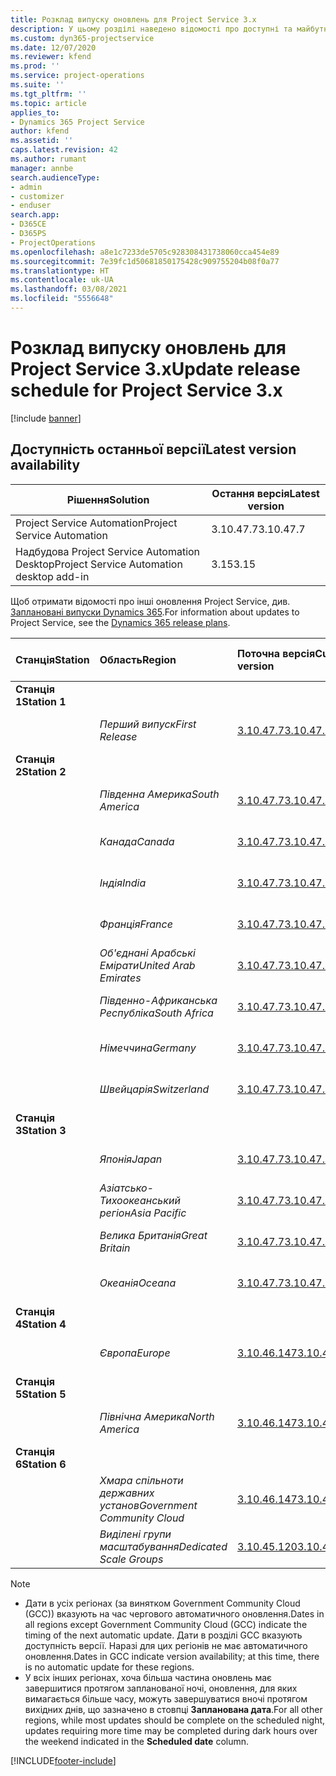 ```yaml
---
title: Розклад випуску оновлень для Project Service 3.x
description: У цьому розділі наведено відомості про доступні та майбутні випуски Dynamics 365 Project Service Automation.
ms.custom: dyn365-projectservice
ms.date: 12/07/2020
ms.reviewer: kfend
ms.prod: ''
ms.service: project-operations
ms.suite: ''
ms.tgt_pltfrm: ''
ms.topic: article
applies_to:
- Dynamics 365 Project Service
author: kfend
ms.assetid: ''
caps.latest.revision: 42
ms.author: rumant
manager: annbe
search.audienceType:
- admin
- customizer
- enduser
search.app:
- D365CE
- D365PS
- ProjectOperations
ms.openlocfilehash: a8e1c7233de5705c928308431738060cca454e89
ms.sourcegitcommit: 7e39fc1d50681850175428c909755204b08f0a77
ms.translationtype: HT
ms.contentlocale: uk-UA
ms.lasthandoff: 03/08/2021
ms.locfileid: "5556648"
---
```

# <a name="update-release-schedule-for-project-service-3x"></a><span data-ttu-id="c8119-103">Розклад випуску оновлень для Project Service 3.x</span><span class="sxs-lookup"><span data-stu-id="c8119-103">Update release schedule for Project Service 3.x</span></span>

[!include [banner](../includes/psa-now-project-operations.md)]

## <a name="latest-version-availability"></a><span data-ttu-id="c8119-104">Доступність останньої версії</span><span class="sxs-lookup"><span data-stu-id="c8119-104">Latest version availability</span></span>

| <span data-ttu-id="c8119-105">Рішення</span><span class="sxs-lookup"><span data-stu-id="c8119-105">Solution</span></span>  | <span data-ttu-id="c8119-106">Остання версія</span><span class="sxs-lookup"><span data-stu-id="c8119-106">Latest version</span></span> |
|-------|----|
| <span data-ttu-id="c8119-107">Project Service Automation</span><span class="sxs-lookup"><span data-stu-id="c8119-107">Project Service Automation</span></span>    | <span data-ttu-id="c8119-108">3.10.47.7</span><span class="sxs-lookup"><span data-stu-id="c8119-108">3.10.47.7</span></span> |
| <span data-ttu-id="c8119-109">Надбудова Project Service Automation Desktop</span><span class="sxs-lookup"><span data-stu-id="c8119-109">Project Service Automation desktop add-in</span></span>                | <span data-ttu-id="c8119-110">3.15</span><span class="sxs-lookup"><span data-stu-id="c8119-110">3.15</span></span>          |

<span data-ttu-id="c8119-111">Щоб отримати відомості про інші оновлення Project Service, див. [Заплановані випуски Dynamics 365](https://docs.microsoft.com/dynamics365/release-plans/).</span><span class="sxs-lookup"><span data-stu-id="c8119-111">For information about updates to Project Service, see the [Dynamics 365 release plans](https://docs.microsoft.com/dynamics365/release-plans/).</span></span> 

| <span data-ttu-id="c8119-112">Станція</span><span class="sxs-lookup"><span data-stu-id="c8119-112">Station</span></span>  | <span data-ttu-id="c8119-113">Область</span><span class="sxs-lookup"><span data-stu-id="c8119-113">Region</span></span> | <span data-ttu-id="c8119-114">Поточна версія</span><span class="sxs-lookup"><span data-stu-id="c8119-114">Current version</span></span> | <span data-ttu-id="c8119-115">Наступна версія</span><span class="sxs-lookup"><span data-stu-id="c8119-115">Next version</span></span> |  <span data-ttu-id="c8119-116">Запланована дата</span><span class="sxs-lookup"><span data-stu-id="c8119-116">Scheduled date</span></span>
| :---   | :---   | :---   | :---   |:---   |         
|<span data-ttu-id="c8119-117"><strong>Станція 1</strong></span><span class="sxs-lookup"><span data-stu-id="c8119-117"><strong>Station 1</strong></span></span> | |  |  | |
| | <span data-ttu-id="c8119-118"><i>Перший випуск</i></span><span class="sxs-lookup"><span data-stu-id="c8119-118"><i>First Release</i></span></span> | [<span data-ttu-id="c8119-119">3.10.47.7</span><span class="sxs-lookup"><span data-stu-id="c8119-119">3.10.47.7</span></span>](whats-new-ur-29.md) | <span data-ttu-id="c8119-120">Має бути визначено</span><span class="sxs-lookup"><span data-stu-id="c8119-120">TBD</span></span> | <span data-ttu-id="c8119-121">2 квітня 2021</span><span class="sxs-lookup"><span data-stu-id="c8119-121">April 2, 2021</span></span>
|<span data-ttu-id="c8119-122"><strong>Станція 2</strong></span><span class="sxs-lookup"><span data-stu-id="c8119-122"><strong>Station 2</strong></span></span> | |  |  | |
| | <span data-ttu-id="c8119-123"><i>Південна Америка</i></span><span class="sxs-lookup"><span data-stu-id="c8119-123"><i>South America</i></span></span> | [<span data-ttu-id="c8119-124">3.10.47.7</span><span class="sxs-lookup"><span data-stu-id="c8119-124">3.10.47.7</span></span>](whats-new-ur-29.md) | <span data-ttu-id="c8119-125">Має бути визначено</span><span class="sxs-lookup"><span data-stu-id="c8119-125">TBD</span></span> | <span data-ttu-id="c8119-126">2 квітня 2021</span><span class="sxs-lookup"><span data-stu-id="c8119-126">April 2, 2021</span></span>
| | <span data-ttu-id="c8119-127"><i>Канада</i></span><span class="sxs-lookup"><span data-stu-id="c8119-127"><i>Canada</i></span></span> | [<span data-ttu-id="c8119-128">3.10.47.7</span><span class="sxs-lookup"><span data-stu-id="c8119-128">3.10.47.7</span></span>](whats-new-ur-29.md) | <span data-ttu-id="c8119-129">Має бути визначено</span><span class="sxs-lookup"><span data-stu-id="c8119-129">TBD</span></span> | <span data-ttu-id="c8119-130">2 квітня 2021</span><span class="sxs-lookup"><span data-stu-id="c8119-130">April 2, 2021</span></span>
| | <span data-ttu-id="c8119-131"><i>Індія</i></span><span class="sxs-lookup"><span data-stu-id="c8119-131"><i>India</i></span></span> | [<span data-ttu-id="c8119-132">3.10.47.7</span><span class="sxs-lookup"><span data-stu-id="c8119-132">3.10.47.7</span></span>](whats-new-ur-29.md) | <span data-ttu-id="c8119-133">Має бути визначено</span><span class="sxs-lookup"><span data-stu-id="c8119-133">TBD</span></span> | <span data-ttu-id="c8119-134">2 квітня 2021</span><span class="sxs-lookup"><span data-stu-id="c8119-134">April 2, 2021</span></span>
| | <span data-ttu-id="c8119-135"><i>Франція</i></span><span class="sxs-lookup"><span data-stu-id="c8119-135"><i>France</i></span></span> | [<span data-ttu-id="c8119-136">3.10.47.7</span><span class="sxs-lookup"><span data-stu-id="c8119-136">3.10.47.7</span></span>](whats-new-ur-29.md) | <span data-ttu-id="c8119-137">Має бути визначено</span><span class="sxs-lookup"><span data-stu-id="c8119-137">TBD</span></span> | <span data-ttu-id="c8119-138">2 квітня 2021</span><span class="sxs-lookup"><span data-stu-id="c8119-138">April 2, 2021</span></span>
| | <span data-ttu-id="c8119-139"><i>Об'єднані Арабські Емірати</i></span><span class="sxs-lookup"><span data-stu-id="c8119-139"><i>United Arab Emirates</i></span></span> | [<span data-ttu-id="c8119-140">3.10.47.7</span><span class="sxs-lookup"><span data-stu-id="c8119-140">3.10.47.7</span></span>](whats-new-ur-29.md) | <span data-ttu-id="c8119-141">Має бути визначено</span><span class="sxs-lookup"><span data-stu-id="c8119-141">TBD</span></span> | <span data-ttu-id="c8119-142">2 квітня 2021</span><span class="sxs-lookup"><span data-stu-id="c8119-142">April 2, 2021</span></span>
| | <span data-ttu-id="c8119-143"><i>Південно-Африканська Республіка</i></span><span class="sxs-lookup"><span data-stu-id="c8119-143"><i>South Africa</i></span></span> | [<span data-ttu-id="c8119-144">3.10.47.7</span><span class="sxs-lookup"><span data-stu-id="c8119-144">3.10.47.7</span></span>](whats-new-ur-29.md) | <span data-ttu-id="c8119-145">Має бути визначено</span><span class="sxs-lookup"><span data-stu-id="c8119-145">TBD</span></span> | <span data-ttu-id="c8119-146">2 квітня 2021</span><span class="sxs-lookup"><span data-stu-id="c8119-146">April 2, 2021</span></span>
| | <span data-ttu-id="c8119-147"><i>Німеччина</i></span><span class="sxs-lookup"><span data-stu-id="c8119-147"><i>Germany</i></span></span> | [<span data-ttu-id="c8119-148">3.10.47.7</span><span class="sxs-lookup"><span data-stu-id="c8119-148">3.10.47.7</span></span>](whats-new-ur-29.md) | <span data-ttu-id="c8119-149">Має бути визначено</span><span class="sxs-lookup"><span data-stu-id="c8119-149">TBD</span></span> | <span data-ttu-id="c8119-150">2 квітня 2021</span><span class="sxs-lookup"><span data-stu-id="c8119-150">April 2, 2021</span></span>
| | <span data-ttu-id="c8119-151"><i>Швейцарія</i></span><span class="sxs-lookup"><span data-stu-id="c8119-151"><i>Switzerland</i></span></span> | [<span data-ttu-id="c8119-152">3.10.47.7</span><span class="sxs-lookup"><span data-stu-id="c8119-152">3.10.47.7</span></span>](whats-new-ur-29.md) | <span data-ttu-id="c8119-153">Має бути визначено</span><span class="sxs-lookup"><span data-stu-id="c8119-153">TBD</span></span> | <span data-ttu-id="c8119-154">2 квітня 2021</span><span class="sxs-lookup"><span data-stu-id="c8119-154">April 2, 2021</span></span>
|<span data-ttu-id="c8119-155"><strong>Станція 3</strong></span><span class="sxs-lookup"><span data-stu-id="c8119-155"><strong>Station 3</strong></span></span> | |  |  | |
| | <span data-ttu-id="c8119-156"><i>Японія</i></span><span class="sxs-lookup"><span data-stu-id="c8119-156"><i>Japan</i></span></span> | [<span data-ttu-id="c8119-157">3.10.47.7</span><span class="sxs-lookup"><span data-stu-id="c8119-157">3.10.47.7</span></span>](whats-new-ur-29.md) | <span data-ttu-id="c8119-158">Має бути визначено</span><span class="sxs-lookup"><span data-stu-id="c8119-158">TBD</span></span> | <span data-ttu-id="c8119-159">9 квітня 2021</span><span class="sxs-lookup"><span data-stu-id="c8119-159">April 9, 2021</span></span>
| | <span data-ttu-id="c8119-160"><i>Азіатсько-Тихоокеанський регіон</i></span><span class="sxs-lookup"><span data-stu-id="c8119-160"><i>Asia Pacific</i></span></span> | [<span data-ttu-id="c8119-161">3.10.47.7</span><span class="sxs-lookup"><span data-stu-id="c8119-161">3.10.47.7</span></span>](whats-new-ur-29.md) | <span data-ttu-id="c8119-162">Має бути визначено</span><span class="sxs-lookup"><span data-stu-id="c8119-162">TBD</span></span> | <span data-ttu-id="c8119-163">9 квітня 2021</span><span class="sxs-lookup"><span data-stu-id="c8119-163">April 9, 2021</span></span>
| | <span data-ttu-id="c8119-164"><i>Велика Британія</i></span><span class="sxs-lookup"><span data-stu-id="c8119-164"><i>Great Britain</i></span></span> | [<span data-ttu-id="c8119-165">3.10.47.7</span><span class="sxs-lookup"><span data-stu-id="c8119-165">3.10.47.7</span></span>](whats-new-ur-29.md) | <span data-ttu-id="c8119-166">Має бути визначено</span><span class="sxs-lookup"><span data-stu-id="c8119-166">TBD</span></span> | <span data-ttu-id="c8119-167">9 квітня 2021</span><span class="sxs-lookup"><span data-stu-id="c8119-167">April 9, 2021</span></span>
| | <span data-ttu-id="c8119-168"><i>Океанія</i></span><span class="sxs-lookup"><span data-stu-id="c8119-168"><i>Oceana</i></span></span> | [<span data-ttu-id="c8119-169">3.10.47.7</span><span class="sxs-lookup"><span data-stu-id="c8119-169">3.10.47.7</span></span>](whats-new-ur-29.md) | <span data-ttu-id="c8119-170">Має бути визначено</span><span class="sxs-lookup"><span data-stu-id="c8119-170">TBD</span></span> | <span data-ttu-id="c8119-171">9 квітня 2021</span><span class="sxs-lookup"><span data-stu-id="c8119-171">April 9, 2021</span></span>
|<span data-ttu-id="c8119-172"><strong>Станція 4</strong></span><span class="sxs-lookup"><span data-stu-id="c8119-172"><strong>Station 4</strong></span></span> | |  |  | |
| | <span data-ttu-id="c8119-173"><i>Європа</i></span><span class="sxs-lookup"><span data-stu-id="c8119-173"><i>Europe</i></span></span> | [<span data-ttu-id="c8119-174">3.10.46.147</span><span class="sxs-lookup"><span data-stu-id="c8119-174">3.10.46.147</span></span>](whats-new-ur-28-6.md) | [<span data-ttu-id="c8119-175">3.10.47.7</span><span class="sxs-lookup"><span data-stu-id="c8119-175">3.10.47.7</span></span>](whats-new-ur-29.md) | <span data-ttu-id="c8119-176">12 березня 2021</span><span class="sxs-lookup"><span data-stu-id="c8119-176">March 12, 2021</span></span>
|<span data-ttu-id="c8119-177"><strong>Станція 5</strong></span><span class="sxs-lookup"><span data-stu-id="c8119-177"><strong>Station 5</strong></span></span> | |  |  | |
| | <span data-ttu-id="c8119-178"><i>Північна Америка</i></span><span class="sxs-lookup"><span data-stu-id="c8119-178"><i>North America</i></span></span> | [<span data-ttu-id="c8119-179">3.10.46.147</span><span class="sxs-lookup"><span data-stu-id="c8119-179">3.10.46.147</span></span>](whats-new-ur-28-6.md) | [<span data-ttu-id="c8119-180">3.10.47.7</span><span class="sxs-lookup"><span data-stu-id="c8119-180">3.10.47.7</span></span>](whats-new-ur-29.md) | <span data-ttu-id="c8119-181">19 березня 2021</span><span class="sxs-lookup"><span data-stu-id="c8119-181">March 19, 2021</span></span>
|<span data-ttu-id="c8119-182"><strong>Станція 6</strong></span><span class="sxs-lookup"><span data-stu-id="c8119-182"><strong>Station 6</strong></span></span> | |  |  | |
| | <span data-ttu-id="c8119-183"><i>Хмара спільноти державних установ</i></span><span class="sxs-lookup"><span data-stu-id="c8119-183"><i>Government Community Cloud</i></span></span> | [<span data-ttu-id="c8119-184">3.10.46.147</span><span class="sxs-lookup"><span data-stu-id="c8119-184">3.10.46.147</span></span>](whats-new-ur-28-6.md) | [<span data-ttu-id="c8119-185">3.10.47.7</span><span class="sxs-lookup"><span data-stu-id="c8119-185">3.10.47.7</span></span>](whats-new-ur-29.md) | <span data-ttu-id="c8119-186">19 березня 2021</span><span class="sxs-lookup"><span data-stu-id="c8119-186">March 19, 2021</span></span>
| | <span data-ttu-id="c8119-187"><i>Виділені групи масштабування</i></span><span class="sxs-lookup"><span data-stu-id="c8119-187"><i>Dedicated Scale Groups</i></span></span> | [<span data-ttu-id="c8119-188">3.10.45.120</span><span class="sxs-lookup"><span data-stu-id="c8119-188">3.10.45.120</span></span>](whats-new-ur-27-6.md) | [<span data-ttu-id="c8119-189">3.10.46.147</span><span class="sxs-lookup"><span data-stu-id="c8119-189">3.10.46.147</span></span>](whats-new-ur-28-6.md) | <span data-ttu-id="c8119-190">05 березня 2021</span><span class="sxs-lookup"><span data-stu-id="c8119-190">March 05, 2021</span></span>

>[!Note]
> - <span data-ttu-id="c8119-191">Дати в усіх регіонах (за винятком Government Community Cloud (GCC)) вказують на час чергового автоматичного оновлення.</span><span class="sxs-lookup"><span data-stu-id="c8119-191">Dates in all regions except Government Community Cloud (GCC) indicate the timing of the next automatic update.</span></span> <span data-ttu-id="c8119-192">Дати в розділі GCC вказують доступність версії. Наразі для цих регіонів не має автоматичного оновлення.</span><span class="sxs-lookup"><span data-stu-id="c8119-192">Dates in GCC indicate version availability; at this time, there is no automatic update for these regions.</span></span>
> - <span data-ttu-id="c8119-193">У всіх інших регіонах, хоча більша частина оновлень має завершитися протягом запланованої ночі, оновлення, для яких вимагається більше часу, можуть завершуватися вночі протягом вихідних днів, що зазначено в стовпці **Запланована дата**.</span><span class="sxs-lookup"><span data-stu-id="c8119-193">For all other regions, while most updates should be complete on the scheduled night, updates requiring more time may be completed during dark hours over the weekend indicated in the **Scheduled date** column.</span></span>


[!INCLUDE[footer-include](../includes/footer-banner.md)]
